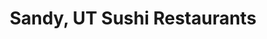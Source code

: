 ---
layout: city
title: Sandy, UT Sushi Restaurants
permalink: /utah/sandy/
stateAbbr: UT
stateName: Utah
cityName: Sandy
---